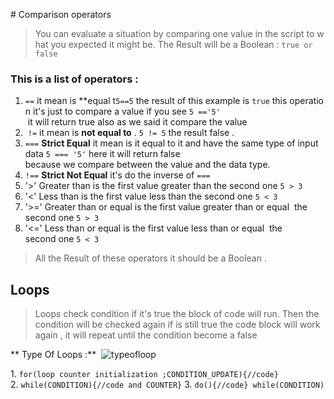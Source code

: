 # Comparison operators

> You can evaluate a situation by comparing one value in the script to what you expected it might be. The Result will be a Boolean : `true or false`


### This is a list of operators :

1. `==` it mean is **equal t`5==5` the result of this example is `true` this operation it's just to compare a value if you see `5 =='5' ` it will return true also as we said it compare the value
1.   `!=` it mean is **not equal to** . `5 != 5` the result false .
1. `===` **Strict Equal** it mean is it equal to it and have the same type of input data `5 === '5'` here it will return false because we compare between the value and the data type.
1. `!==` **Strict Not Equal** it's do the inverse of `===` 
1. '>' Greater than is the first value greater than the second one `5 > 3` 
1. '<' Less than is the first value less than the second one `5 < 3`
1. '>=' Greater than or equal is the first value greater than or equal  the second one `5 > 3`
1. '<=' Less than or equal is the first value less than or equal  the second one `5 < 3`



> All the Result of these operators it should be a Boolean .

## Loops

> Loops check condition if it's true the block of code will run. Then the condition will be checked again if is still true the code block will work again , it will repeat until the condition become a false

** Type Of Loops :** 
  ![typeofloop](https://mohdazzam.github.io/reading-notes/typepfloop.png)

  1. `for(loop counter initialization ;CONDITION_UPDATE){//code}`
  2. `while(CONDITION){//code and COUNTER}`
  3. `do(){//code} while(CONDITION)`
